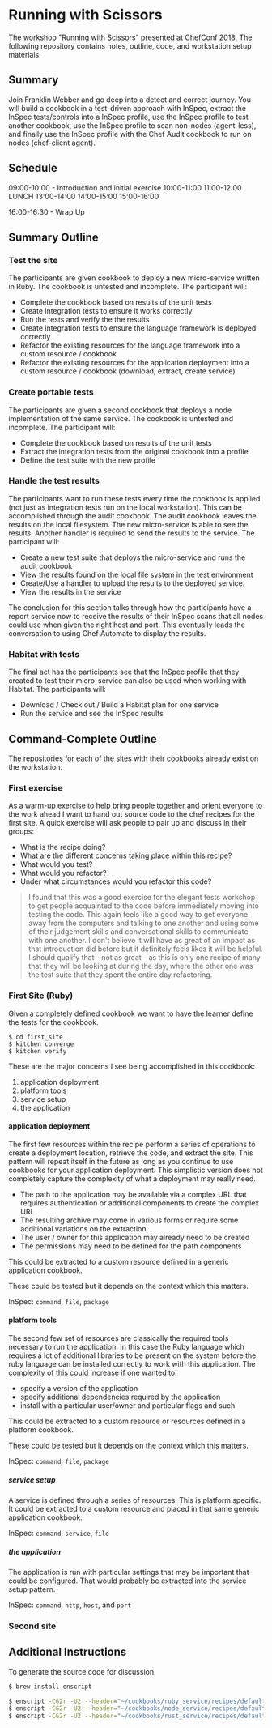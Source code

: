 # Running with Scissors

The workshop "Running with Scissors" presented at ChefConf 2018. The following repository contains notes, outline, code, and workstation setup materials.

## Summary

Join Franklin Webber and go deep into a detect and correct journey. You will build a cookbook in a test-driven approach with InSpec, extract the InSpec tests/controls into a InSpec profile, use the InSpec profile to test another cookbook, use the InSpec profile to scan non-nodes (agent-less), and finally use the InSpec profile with the Chef Audit cookbook to run on nodes (chef-client agent).

## Schedule

09:00-10:00 - Introduction and initial exercise
10:00-11:00
11:00-12:00
LUNCH
13:00-14:00
14:00-15:00
15:00-16:00

16:00-16:30 - Wrap Up

## Summary Outline

### Test the site

The participants are given cookbook to deploy a new micro-service written in Ruby. The cookbook is untested and incomplete. The participant will:

* Complete the cookbook based on results of the unit tests
* Create integration tests to ensure it works correctly
* Run the tests and verify the the results
* Create integration tests to ensure the language framework is deployed correctly
* Refactor the existing resources for the language framework into a custom resource / cookbook
* Refactor the existing resources for the application deployment into a custom resource / cookbook (download, extract, create service)

### Create portable tests

The participants are given a second cookbook that deploys a node implementation of the same service. The cookbook is untested and incomplete. The participant will:

* Complete the cookbook based on results of the unit tests
* Extract the integration tests from the original cookbook into a profile
* Define the test suite with the new profile

### Handle the test results

The participants want to run these tests every time the cookbook is applied (not just as integration tests run on the local workstation). This can be accomplished through the audit cookbook. The audit cookbook leaves the results on the local filesystem. The new micro-service is able to see the results. Another handler is required to send the results to the service. The participant will:

* Create a new test suite that deploys the micro-service and runs the audit cookbook
* View the results found on the local file system in the test environment
* Create/Use a handler to upload the results to the deployed service.
* View the results in the service

The conclusion for this section talks through how the participants have a report service now to receive the results of their InSpec scans that all nodes could use when given the right host and port. This eventually leads the conversation to using Chef Automate to display the results.

### Habitat with tests

The final act has the participants see that the InSpec profile that they created to test their micro-service can also be used when working with Habitat. The participants will:

* Download / Check out / Build a Habitat plan for one service
* Run the service and see the InSpec results

## Command-Complete Outline

The repositories for each of the sites with their cookbooks already exist on the workstation.

### First exercise

As a warm-up exercise to help bring people together and orient everyone to the work ahead I want to hand out source code to the chef recipes for the first site. A quick exercise will ask people to pair up and discuss in their groups:

* What is the recipe doing?
* What are the different concerns taking place within this recipe?
* What would you test?
* What would you refactor?
* Under what circumstances would you refactor this code?

> I found that this was a good exercise for the elegant tests workshop to get people acquainted to the code before immediately moving into testing the code. This again feels like a good way to get everyone away from the computers and talking to one another and using some of their judgement skills and conversational skills to communicate with one another. I don't believe it will have as great of an impact as that introduction did before but it definitely feels likes it will be helpful. I should qualify that - not as great - as this is only one recipe of many that they will be looking at during the day, where the other one was the test suite that they spent the entire day refactoring.

### First Site (Ruby)

Given a completely defined cookbook we want to have the learner define the tests for the cookbook.

```shell
$ cd first_site
$ kitchen converge
$ kitchen verify
```

These are the major concerns I see being accomplished in this cookbook:

1. application deployment
2. platform tools
3. service setup
4. the application

#### application deployment

The first few resources within the recipe perform a series of operations to create a deployment location, retrieve the code, and extract the site. This pattern will repeat itself in the future as long as you continue to use cookbooks for your application deployment. This simplistic version does not completely capture the complexity of what a deployment may really need.

* The path to the application may be available via a complex URL that requires authentication or additional components to create the complex URL
* The resulting archive may come in various forms or require some additional variations on the extraction
* The user / owner for this application may already need to be created
* The permissions may need to be defined for the path components

This could be extracted to a custom resource defined in a generic application cookbook.

These could be tested but it depends on the context which this matters.

InSpec: `command`, `file`, `package`

#### platform tools

The second few set of resources are classically the required tools necessary to run the application. In this case the Ruby language which requires a lot of additional libraries to be present on the system before the ruby language can be installed correctly to work with this application. The complexity of this could increase if one wanted to:

* specify a version of the application
* specify additional dependencies required by the application
* install with a particular user/owner and particular flags and such

This could be extracted to a custom resource or resources defined in a platform cookbook.

These could be tested but it depends on the context which this matters.

InSpec: `command`, `file`, `package`

##### service setup

A service is defined through a series of resources. This is platform specific. It could be extracted to a custom resource and placed in that same generic application cookbook.

InSpec: `command`, `service`, `file`

##### the application

The application is run with particular settings that may be important that could be configured. That would probably be extracted into the service setup pattern.

InSpec: `command`, `http`, `host`, and `port`

### Second site


## Additional Instructions

To generate the source code for discussion.

```bash
$ brew install enscript
```

```bash
$ enscript -CG2r -U2 --header="~/cookbooks/ruby_service/recipes/default.rb" --font="Courier@14" --word-wrap --mark-wrapped-lines=arrow cookbooks/ruby_service/recipes/default.rb --output ruby_service-default.ps
$ enscript -CG2r -U2 --header="~/cookbooks/node_service/recipes/default.rb" --font="Courier@14" --word-wrap --mark-wrapped-lines=arrow cookbooks/ruby_service/recipes/default.rb --output node_service-default.ps
$ enscript -CG2r -U2 --header="~/cookbooks/rust_service/recipes/default.rb" --font="Courier@14" --word-wrap --mark-wrapped-lines=arrow cookbooks/rust_service/recipes/default.rb --output rust_service-default.ps
```
